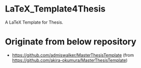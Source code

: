 # LaTeX_Template4Thesis
A LaTeX Template for Thesis.

# Originate from below repository
- https://github.com/admiswalker/MasterThesisTemplate (from https://github.com/akira-okumura/MasterThesisTemplate)
